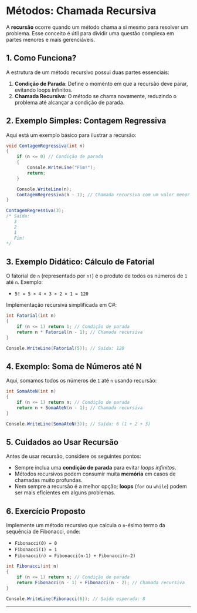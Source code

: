 # Métodos: Chamada Recursiva

A **recursão** ocorre quando um método chama a si mesmo para resolver um problema. Esse conceito é útil para dividir uma questão complexa em partes menores e mais gerenciáveis.

## **1. Como Funciona?**

A estrutura de um método recursivo possui duas partes essenciais:

1. **Condição de Parada**: Define o momento em que a recursão deve parar, evitando loops infinitos.
2. **Chamada Recursiva**: O método se chama novamente, reduzindo o problema até alcançar a condição de parada.

## **2. Exemplo Simples: Contagem Regressiva**

Aqui está um exemplo básico para ilustrar a recursão:

```csharp
void ContagemRegressiva(int n)
{
    if (n <= 0) // Condição de parada
    {
        Console.WriteLine("Fim!");
        return;
    }

    Console.WriteLine(n);
    ContagemRegressiva(n - 1); // Chamada recursiva com um valor menor
}

ContagemRegressiva(3);
/* Saída:
   3
   2
   1
   Fim!
*/
```

## **3. Exemplo Didático: Cálculo de Fatorial**

O fatorial de `n` (representado por `n!`) é o produto de todos os números de `1` até `n`. Exemplo:

- `5! = 5 × 4 × 3 × 2 × 1 = 120`

Implementação recursiva simplificada em C#:

```csharp
int Fatorial(int n)
{
    if (n <= 1) return 1; // Condição de parada
    return n * Fatorial(n - 1); // Chamada recursiva
}

Console.WriteLine(Fatorial(5)); // Saída: 120
```

## **4. Exemplo: Soma de Números até N**

Aqui, somamos todos os números de `1` até `n` usando recursão:

```csharp
int SomaAteN(int n)
{
    if (n <= 1) return n; // Condição de parada
    return n + SomaAteN(n - 1); // Chamada recursiva
}

Console.WriteLine(SomaAteN(3)); // Saída: 6 (1 + 2 + 3)
```

## **5. Cuidados ao Usar Recursão**

Antes de usar recursão, considere os seguintes pontos:

- Sempre inclua uma **condição de parada** para evitar _loops infinitos_.
- Métodos recursivos podem consumir muita **memória** em casos de chamadas muito profundas.
- Nem sempre a recursão é a melhor opção; **loops** (`for` ou `while`) podem ser mais eficientes em alguns problemas.

## **6. Exercício Proposto**

Implemente um método recursivo que calcula o `n`-ésimo termo da sequência de Fibonacci, onde:

- `Fibonacci(0) = 0`
- `Fibonacci(1) = 1`
- `Fibonacci(n) = Fibonacci(n-1) + Fibonacci(n-2)`

```csharp
int Fibonacci(int n)
{
    if (n <= 1) return n; // Condição de parada
    return Fibonacci(n - 1) + Fibonacci(n - 2); // Chamada recursiva
}

Console.WriteLine(Fibonacci(6)); // Saída esperada: 8
```

---
